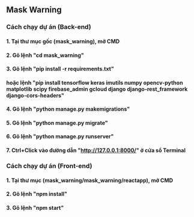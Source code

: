 ## Mask Warning

### Cách chạy dự án (Back-end)

#### 1. Tại thư mục gốc (mask_warning), mở CMD

#### 2. Gõ lệnh "cd mask_warning"

#### 3. Gõ lệnh "pip install -r requirements.txt"

#### hoặc lệnh "pip install tensorflow keras imutils numpy opencv-python matplotlib scipy firebase_admin gcloud django django-rest_framework django-cors-headers"

#### 4. Gõ lệnh "python manage.py makemigrations"

#### 5. Gõ lệnh "python manage.py migrate"
 
#### 6. Gõ lệnh "python manage.py runserver"

#### 7. Ctrl+Click vào đường dẫn "http://127.0.0.1:8000/" ở cửa sổ Terminal

### Cách chạy dự án (Front-end)

#### 1. Tại thư mục (mask_warning/mask_warning/reactapp), mở CMD

#### 2. Gõ lệnh "npm install"

#### 3. Gõ lệnh "npm start"